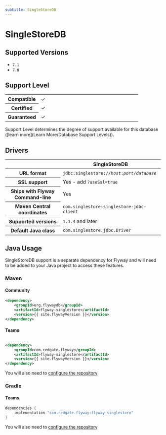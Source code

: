 ```yaml
---
subtitle: SingleStoreDB
---
```


# SingleStoreDB

## Supported Versions

- `7.1`
- `7.8` 


## Support Level

<table class="table">
    <tr>
        <th width="25%">Compatible</th>
        <td>&#10003;</td>
    </tr>
    <tr>
        <th width="25%">Certified</th>
        <td>&#10003;</td>
    </tr>
    <tr>
        <th width="25%">Guaranteed</th>
        <td>&#10003;</td>
    </tr>
</table>

Support Level determines the degree of support available for this database ([learn more](Learn More/Database Support Levels)).

## Drivers

<table class="table">
<thead>
<tr>
<th></th>
<th>SingleStoreDB</th>
</tr>
</thead>
<tr>
<th>URL format</th>
<td><code>jdbc:singlestore://<i>host</i>:<i>port</i>/<i>database</i></code></td>
</tr>
<tr>
<th>SSL support</th>
<td>Yes - add <code>?useSsl=true</code></td>
</tr>
<tr>
<th>Ships with Flyway Command-line</th>
<td>Yes</td>
</tr>
<tr>
<th>Maven Central coordinates</th>
<td><code>com.singlestore:singlestore-jdbc-client</code></td>
</tr>
<tr>
<th>Supported versions</th>
<td><code>1.1.4</code> and later</td>
</tr>
<tr>
<th>Default Java class</th>
<td><code>com.singlestore.jdbc.Driver</code></td>
</tr>
</table>

## Java Usage

SingleStoreDB support is a separate dependency for Flyway and will need to be added to your Java project to access these features.

### Maven

#### Community
```xml
<dependency>
    <groupId>org.flywaydb</groupId>
    <artifactId>flyway-singlestore</artifactId>
    <version>{{ site.flywayVersion }}</version>
</dependency>
```

#### Teams

```xml

<dependency>
    <groupId>com.redgate.flyway</groupId>
    <artifactId>flyway-singlestore</artifactId>
    <version>{{ site.flywayVersion }}</version>
</dependency>
```
You will also need to [configure the repository](Usage/api-java)
### Gradle

#### Teams

```groovy
dependencies {
    implementation "com.redgate.flyway:flyway-singlestore"
}
```
You will also need to [configure the repository](Usage/api-java)
